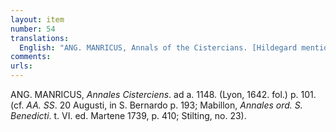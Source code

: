```yaml
---
layout: item
number: 54
translations:
  English: "ANG. MANRICUS, Annals of the Cistercians. [Hildegard mentioned] at the year 1148. (Lyon, 1642. Subsequent edition[s].)  p. 101. (compare AA. SS. [<em>Acta Sanctorum</em>] August 20th, for St. Bernard p. 193; Mabillon, Annals of the Order of St. Benedict. Vol. VI. ed. Martene 1739, p. 410; Stilting [also <em>Acta Sanctorum</em>, but volume 5 for September, under Sept. 17, Hildegard, paragrah] no. 23). [Trans. J. Bain]"
comments:
urls:
---
```


ANG. MANRICUS, <em>Annales Cisterciens</em>. ad a. 1148. (Lyon, 1642. fol.) p. 101. (cf. <em>AA. SS</em>. 20 Augusti, in S. Bernardo p. 193; Mabillon, <em>Annales ord. S. Benedicti</em>. t. VI. ed. Martene 1739, p. 410; Stilting, no. 23).
